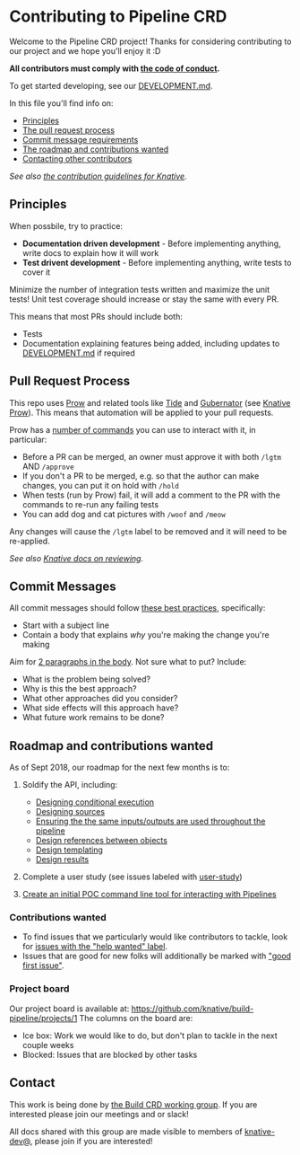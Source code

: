 # Contributing to Pipeline CRD

Welcome to the Pipeline CRD project! Thanks for considering contributing to our project and we hope you'll enjoy it :D

**All contributors must comply with [the code of conduct](./code-of-condut.md).**

To get started developing, see our [DEVELOPMENT.md](./DEVELOPMMENT.md).

In this file you'll find info on:

* [Principles](#principles)
* [The pull request process](#pull-request-process)
* [Commit message requirements](#commit-messages)
* [The roadmap and contributions wanted](#roadmap-and-contributions-wanted)
* [Contacting other contributors](#contact)

_See also [the contribution guidelines for Knative](https://github.com/knative/docs/blob/master/community/CONTRIBUTING.md)._

## Principles

When possbile, try to practice:

* **Documentation driven development** - Before implementing anything, write docs to explain
  how it will work
* **Test drivent development** - Before implementing anything, write tests to cover it

Minimize the number of integration tests written and maximize the unit tests! Unit test
coverage should increase or stay the same with every PR.

This means that most PRs should include both:

* Tests
* Documentation explaining features being added, including updates to [DEVELOPMENT.md](./DEVELOPMENT.md) if required

## Pull Request Process

This repo uses [Prow](https://github.com/kubernetes/test-infra/tree/master/prow)
and related tools like [Tide](https://github.com/kubernetes/test-infra/tree/master/prow/tide)
and [Gubernator](https://github.com/kubernetes/test-infra/tree/master/gubernator)
(see [Knative Prow](https://github.com/knative/test-infra/blob/master/ci/prow/prow_setup.md)).
This means that automation will be applied to your pull requests.

Prow has a [number of commands](https://prow.knative.dev/command-help) you can use to interact with it,
in particular:

* Before a PR can be merged, an owner must approve it with both `/lgtm` AND `/approve`
* If you don't a PR to be merged, e.g. so that the author can make changes, you can put it on hold with `/hold`
* When tests (run by Prow) fail, it will add a comment to the PR with the commands to re-run any failing tests
* You can add dog and cat pictures with `/woof` and `/meow`

Any changes will cause the `/lgtm` label to be removed and it will need to be re-applied.

_See also [Knative docs on reviewing](https://github.com/knative/docs/blob/master/community/REVIEWING.md)._

## Commit Messages

All commit messages should follow [these best practices](https://chris.beams.io/posts/git-commit/),
specifically:

* Start with a subject line
* Contain a body that explains _why_ you're making the change you're making

Aim for [2 paragraphs in the body](https://www.youtube.com/watch?v=PJjmw9TRB7s).
Not sure what to put? Include:

* What is the problem being solved?
* Why is this the best approach?
* What other approaches did you consider?
* What side effects will this approach have?
* What future work remains to be done?

## Roadmap and contributions wanted

As of Sept 2018, our roadmap for the next few months is to:

1. Soldify the API, including:

   * [Designing conditional execution](https://github.com/knative/build-pipeline/issues/27)
   * [Designing sources](https://github.com/knative/build-pipeline/issues/13)
   * [Ensuring the the same inputs/outputs are used throughout the pipeline](https://github.com/knative/build-pipeline/issues/11)
   * [Design references between objects](https://github.com/knative/build-pipeline/issues/38)
   * [Design templating](https://github.com/knative/build-pipeline/issues/36)
   * [Design results](https://github.com/knative/build-pipeline/issues/37)

2. Complete a user study (see issues labeled with [user-study](https://github.com/knative/build-pipeline/issues?q=is%3Aissue+is%3Aopen+label%3Auser-study))

3. [Create an initial POC command line tool for interacting with Pipelines](https://github.com/knative/build-pipeline/issues/35)

### Contributions wanted

* To find issues that we particularly would like contributors to tackle, look for
  [issues with the "help wanted" label](https://github.com/knative/build-pipeline/issues?q=is%3Aissue+is%3Aopen+label%3A%22help+wanted%22).
* Issues that are good for new folks will additionally be marked with
  ["good first issue"](https://github.com/knative/build-pipeline/issues?q=is%3Aissue+is%3Aopen+label%3A%22good+first+issue%22).

### Project board

Our project board is available at: https://github.com/knative/build-pipeline/projects/1
The columns on the board are:

* Ice box: Work we would like to do, but don't plan to tackle in the next couple weeks
* Blocked: Issues that are blocked by other tasks

## Contact

This work is being done by
[the Build CRD working group](https://github.com/knative/docs/blob/master/community/WORKING-GROUPS.md#build).
If you are interested please join our meetings and or slack!

All docs shared with this group are made visible to members of
[knative-dev@](https://groups.google.com/forum/#!forum/knative-dev), please join if you are interested!